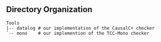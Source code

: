 ## Directory Organization

```
Tools
|-- datalog # our implementation of the CausalC+ checker 
`-- mono    # our implemention of the TCC-Mono checker
```

